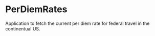 # PerDiemRates
Application to fetch the current per diem rate for federal travel in the continentual US.
